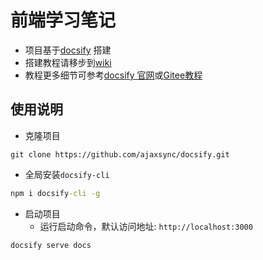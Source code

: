 # 前端学习笔记
* 项目基于[docsify](https://docsify.js.org) 搭建
* 搭建教程请移步到[wiki](https://github.com/ajaxsync/webdocs/wiki/)
* 教程更多细节可参考[docsify 官网](https://docsify.js.org/#/zh-cn/)或[Gitee教程](https://gitee.com/shafish/docsify-reference/tree/master)

## 使用说明
* 克隆项目
```
git clone https://github.com/ajaxsync/docsify.git
```
* 全局安装`docsify-cli`
```cmd
npm i docsify-cli -g
```

* 启动项目
  - 运行启动命令，默认访问地址: `http://localhost:3000`
```
docsify serve docs
```


